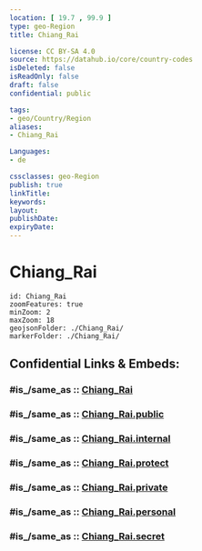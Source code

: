 ```yaml
---
location: [ 19.7 , 99.9 ] 
type: geo-Region
title: Chiang_Rai

license: CC BY-SA 4.0
source: https://datahub.io/core/country-codes
isDeleted: false
isReadOnly: false
draft: false
confidential: public

tags:
- geo/Country/Region
aliases:
- Chiang_Rai

Languages:
- de

cssclasses: geo-Region
publish: true
linkTitle: 
keywords: 
layout: 
publishDate: 
expiryDate: 
---
```


# Chiang_Rai

```leaflet
id: Chiang_Rai
zoomFeatures: true 
minZoom: 2 
maxZoom: 18
geojsonFolder: ./Chiang_Rai/
markerFolder: ./Chiang_Rai/
```


## Confidential Links & Embeds: 

### #is_/same_as :: [Chiang_Rai](/_Standards/Earth/Continent/Asia/Asia~South~East/Thailand/Provinces~Thailand/Chiang_Rai.md) 

### #is_/same_as :: [Chiang_Rai.public](/_public/Earth/Continent/Asia/Asia~South~East/Thailand/Provinces~Thailand/Chiang_Rai.public.md) 

### #is_/same_as :: [Chiang_Rai.internal](/_internal/Earth/Continent/Asia/Asia~South~East/Thailand/Provinces~Thailand/Chiang_Rai.internal.md) 

### #is_/same_as :: [Chiang_Rai.protect](/_protect/Earth/Continent/Asia/Asia~South~East/Thailand/Provinces~Thailand/Chiang_Rai.protect.md) 

### #is_/same_as :: [Chiang_Rai.private](/_private/Earth/Continent/Asia/Asia~South~East/Thailand/Provinces~Thailand/Chiang_Rai.private.md) 

### #is_/same_as :: [Chiang_Rai.personal](/_personal/Earth/Continent/Asia/Asia~South~East/Thailand/Provinces~Thailand/Chiang_Rai.personal.md) 

### #is_/same_as :: [Chiang_Rai.secret](/_secret/Earth/Continent/Asia/Asia~South~East/Thailand/Provinces~Thailand/Chiang_Rai.secret.md)

